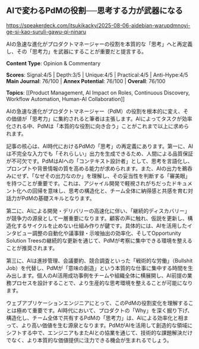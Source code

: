 ## AIで変わるPdMの役割──思考する力が武器になる

https://speakerdeck.com/itsukikacky/2025-08-06-aidebian-warupdmnoyi-ge-si-kao-suruli-gawu-qi-ninaru

AIの急速な進化がプロダクトマネージャーの役割を本質的な「思考」へと再定義し、その「思考力」を武器にすることが重要だと提言する。

**Content Type**: Opinion & Commentary

**Scores**: Signal:4/5 | Depth:3/5 | Unique:4/5 | Practical:4/5 | Anti-Hype:4/5
**Main Journal**: 76/100 | **Annex Potential**: 76/100 | **Overall**: 76/100

**Topics**: [[Product Management, AI Impact on Roles, Continuous Discovery, Workflow Automation, Human-AI Collaboration]]

AIの急速な進化がプロダクトマネージャー（PdM）の役割を根本的に変え、その価値が「思考力」に集約されると筆者は主張します。AIによってタスクが効率化される中、PdMは「本質的な役割に向き合う」ことがこれまで以上に求められます。

記事の核心は、AI時代におけるPdMの「思考」の再定義にあります。第一に、AIは不完全な入力でも「それらしい」出力を生成できるため、人間による品質保証が不可欠です。PdMはAIへの「コンテキスト設計者」として、思考を言語化し、プロンプトや背景情報の質を高める能力が求められます。また、AIの出力を鵜呑みにせず、「なぜその出力なのか」を理解し、その妥当性を判断する「審美眼」を持つことが重要です。これは、アジャイル開発で軽視されがちだったドキュメント化への回帰を意味し、思考の構造化と、チーム全体に納得感と共感を育む対話力がPdMの基礎スキルとなります。

第二に、AIによる開発・デリバリーの高速化に伴い、「継続的ディスカバリー」が競争力の源泉として一層重要になります。顧客の声に触れ、仮説を更新し、構造化するサイクルを止めない仕組み作りが鍵です。具体的には、AIを活用したインタビュー調整の自動化や議事録・示唆抽出の効率化、そしてOpportunity Solution Treesの継続的な更新を通じて、PdMが考察に集中できる環境を整えることが推奨されます。

第三に、AIは進捗管理、会議要約、競合調査といった「戦術的な労働」（Bullshit Job）を代替し、PdMが「意味の創造」という本質的な仕事に集中する時間を生み出します。個人のAI活用成功事例をチームや組織全体に横展開し、AI前提の業務プロセスを設計することで、より生産的な思考環境を整えることが可能になります。

ウェブアプリケーションエンジニアにとって、このPdMの役割変化を理解することは極めて重要です。AI時代において、プロダクトの「Why」を深く掘り下げ、構造化し、チーム全体で共有するPdMの「思考力」は、AIによる効率化と相まって、より高い価値を生む源泉となります。PdMがAIを活用して創造的な領域にシフトする中で、エンジニアもまたAIとの協業を通じて、技術的な課題解決だけでなく、より本質的な価値提供に注力できる機会が生まれるでしょう。